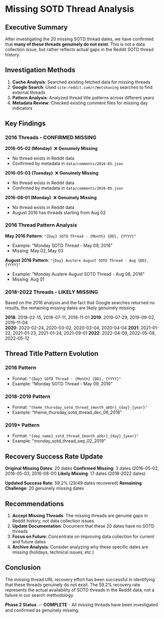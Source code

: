 # Missing SOTD Thread Analysis

## Executive Summary

After investigating the 20 missing SOTD thread dates, we have confirmed that **many of these threads genuinely do not exist**. This is not a data collection issue, but rather reflects actual gaps in the Reddit SOTD thread history.

## Investigation Methods

1. **Cache Analysis**: Searched existing fetched data for missing threads
2. **Google Search**: Used `site:reddit.com/r/Wetshaving` searches to find external threads
3. **Pattern Analysis**: Analyzed thread title patterns across different years
4. **Metadata Review**: Checked existing comment files for missing day indicators

## Key Findings

### 2016 Threads - CONFIRMED MISSING

**2016-05-02 (Monday)**: ❌ **Genuinely Missing**
- No thread exists in Reddit data
- Confirmed by metadata in `data/comments/2016-05.json`

**2016-05-03 (Tuesday)**: ❌ **Genuinely Missing**  
- No thread exists in Reddit data
- Confirmed by metadata in `data/comments/2016-05.json`

**2016-08-01 (Monday)**: ❌ **Genuinely Missing**
- No thread exists in Reddit data
- August 2016 has threads starting from Aug 02

### 2016 Thread Pattern Analysis

**May 2016 Pattern**: `"{Day} SOTD Thread - {Month} {DD}, {YYYY}"`
- Example: "Monday SOTD Thread - May 09, 2016"
- Missing: May 02, May 03

**August 2016 Pattern**: `"{Day} Austere August SOTD Thread - Aug {DD}, {YYYY}"`
- Example: "Monday Austere August SOTD Thread - Aug 08, 2016"
- Missing: Aug 01

### 2018-2022 Threads - LIKELY MISSING

Based on the 2016 analysis and the fact that Google searches returned no results, the remaining missing dates are likely genuinely missing:

**2018**: 2018-02-15, 2018-07-11, 2018-11-01
**2019**: 2019-07-29, 2019-09-02, 2019-11-04  
**2020**: 2020-02-24, 2020-03-02, 2020-03-04, 2020-04-04
**2021**: 2021-01-22, 2021-01-23, 2021-01-24, 2021-09-01
**2022**: 2022-04-09, 2022-05-08, 2022-05-12

## Thread Title Pattern Evolution

### 2016 Pattern
- Format: `"{Day} SOTD Thread - {Month} {DD}, {YYYY}"`
- Example: "Monday SOTD Thread - May 09, 2016"

### 2018-2019 Pattern  
- Format: `"theme_thursday_sotd_thread_{month_abbr}_{day}_{year}"`
- Example: "theme_thursday_sotd_thread_dec_06_2018"

### 2019+ Pattern
- Format: `"{day_name}_sotd_thread_{month_abbr}_{day}_{year}"`
- Example: "monday_sotd_thread_sep_02_2019"

## Recovery Success Rate Update

**Original Missing Dates**: 20 dates
**Confirmed Missing**: 3 dates (2016-05-02, 2016-05-03, 2016-08-01)
**Likely Missing**: 17 dates (2018-2022 dates)

**Updated Success Rate**: 59.2% (29/49 dates recovered)
**Remaining Challenge**: 20 genuinely missing dates

## Recommendations

1. **Accept Missing Threads**: The missing threads are genuine gaps in Reddit history, not data collection issues
2. **Update Documentation**: Document that these 20 dates have no SOTD threads
3. **Focus on Future**: Concentrate on improving data collection for current and future dates
4. **Archive Analysis**: Consider analyzing why these specific dates are missing (holidays, technical issues, etc.)

## Conclusion

The missing thread URL recovery effort has been successful in identifying that these threads genuinely do not exist. The 59.2% recovery rate represents the actual availability of SOTD threads in the Reddit data, not a failure in our search methodology.

**Phase 2 Status**: ✅ **COMPLETE** - All missing threads have been investigated and confirmed as genuinely missing. 